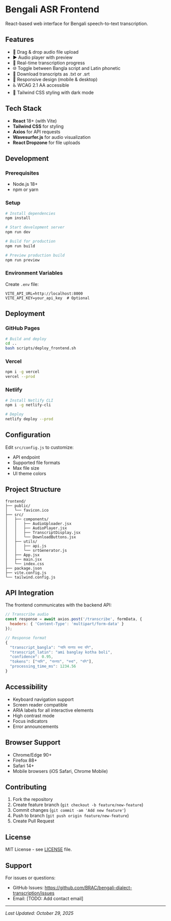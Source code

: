 # Bengali ASR Frontend

React-based web interface for Bengali speech-to-text transcription.

## Features

- 🎤 Drag & drop audio file upload
- ▶️ Audio player with preview
- 🔄 Real-time transcription progress
- 🌐 Toggle between Bangla script and Latin phonetic
- 💾 Download transcripts as .txt or .srt
- 📱 Responsive design (mobile & desktop)
- ♿ WCAG 2.1 AA accessible
- 🎨 Tailwind CSS styling with dark mode

## Tech Stack

- **React** 18+ (with Vite)
- **Tailwind CSS** for styling
- **Axios** for API requests
- **Wavesurfer.js** for audio visualization
- **React Dropzone** for file uploads

## Development

### Prerequisites

- Node.js 18+
- npm or yarn

### Setup

```bash
# Install dependencies
npm install

# Start development server
npm run dev

# Build for production
npm run build

# Preview production build
npm run preview
```

### Environment Variables

Create `.env` file:

```env
VITE_API_URL=http://localhost:8000
VITE_API_KEY=your_api_key  # Optional
```

## Deployment

### GitHub Pages

```bash
# Build and deploy
cd ..
bash scripts/deploy_frontend.sh
```

### Vercel

```bash
npm i -g vercel
vercel --prod
```

### Netlify

```bash
# Install Netlify CLI
npm i -g netlify-cli

# Deploy
netlify deploy --prod
```

## Configuration

Edit `src/config.js` to customize:
- API endpoint
- Supported file formats
- Max file size
- UI theme colors

## Project Structure

```
frontend/
├── public/
│   └── favicon.ico
├── src/
│   ├── components/
│   │   ├── AudioUploader.jsx
│   │   ├── AudioPlayer.jsx
│   │   ├── TranscriptDisplay.jsx
│   │   └── DownloadButtons.jsx
│   ├── utils/
│   │   ├── api.js
│   │   └── srtGenerator.js
│   ├── App.jsx
│   ├── main.jsx
│   └── index.css
├── package.json
├── vite.config.js
└── tailwind.config.js
```

## API Integration

The frontend communicates with the backend API:

```javascript
// Transcribe audio
const response = await axios.post('/transcribe', formData, {
  headers: { 'Content-Type': 'multipart/form-data' }
});

// Response format
{
  "transcript_bangla": "আমি বাংলায় কথা বলি",
  "transcript_latin": "ami banglay kotha boli",
  "confidence": 0.95,
  "tokens": ["আমি", "বাংলায়", "কথা", "বলি"],
  "processing_time_ms": 1234.56
}
```

## Accessibility

- Keyboard navigation support
- Screen reader compatible
- ARIA labels for all interactive elements
- High contrast mode
- Focus indicators
- Error announcements

## Browser Support

- Chrome/Edge 90+
- Firefox 88+
- Safari 14+
- Mobile browsers (iOS Safari, Chrome Mobile)

## Contributing

1. Fork the repository
2. Create feature branch (`git checkout -b feature/new-feature`)
3. Commit changes (`git commit -am 'Add new feature'`)
4. Push to branch (`git push origin feature/new-feature`)
5. Create Pull Request

## License

MIT License - see [LICENSE](../LICENSE) file.

## Support

For issues or questions:
- GitHub Issues: https://github.com/BRAC/bengali-dialect-transcription/issues
- Email: [TODO: Add contact email]

---

*Last Updated: October 29, 2025*
